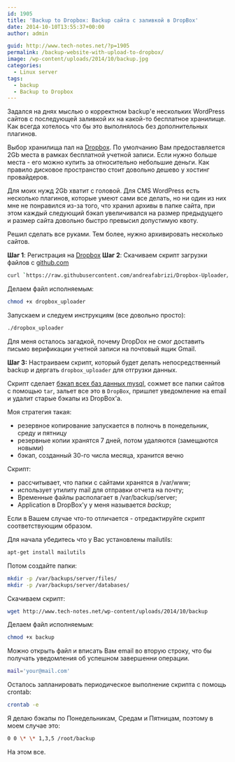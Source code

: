 ```yaml
---
id: 1905
title: 'Backup to Dropbox: Backup сайта с заливкой в DropBox'
date: 2014-10-10T13:55:37+00:00
author: admin

guid: http://www.tech-notes.net/?p=1905
permalink: /backup-website-with-upload-to-dropbox/
image: /wp-content/uploads/2014/10/backup.jpg
categories:
  - Linux server
tags:
  - backup
  - Backup to Dropbox
---
```

Задался на днях мыслью о корректном backup'е нескольких WordPress сайтов с последующей заливкой их на какой-то бесплатное хранилище. Как всегда хотелось что бы это выполнялось без дополнительных плагинов.

Выбор хранилища пал на [Dropbox](https://db.tt/6rZRpi2U). По умолчанию Вам предоставляется 2Gb места в рамках бесплатной учетной записи. Если нужно больше места - его можно купить за относительно небольшие деньги. Как правило дисковое пространство стоит довольно дешево у хостинг провайдеров.

Для моих нужд 2Gb хватит с головой. Для CMS WordPress есть несколько плагинов, которые умеют сами все делать, но ни один из них мне не понравился из-за того, что хранил архивы в папке сайта, при этом каждый следующий бэкап увеличивался на размер предыдущего и размер сайта довольно быстро превысил допустимую квоту.

Решил сделать все руками. Тем более, нужно архивировать несколько сайтов.

**Шаг 1**: Регистрация на [Dropbox](https://db.tt/6rZRpi2U)
**Шаг 2**: Скачиваем скрипт загрузки файлов с [github.com](https://github.com/andreafabrizi/Dropbox-Uploader)

```bash
curl `https://raw.githubusercontent.com/andreafabrizi/Dropbox-Uploader/master/dropbox_uploader.sh` -o dropbox_uploader
```

Делаем файл исполняемым:

```bash
chmod +x dropbox_uploader
```

Запускаем и следуем инструкциям (все довольно просто):

```bash
./dropbox_uploader
```

Для меня осталось загадкой, почему DropDox не смог доставить письмо верификации учетной записи на почтовый ящик Gmail.

**Шаг 3:** Настраиваем скрипт, который будет делать непосредственный backup и дергать `dropbox_uploader` для отгрузки данных.

Скрипт сделает [бэкап всех баз данных mysql](/backup-restore-all-mysql-databases/), сожмет все папки сайтов с помощью `tar`, зальет все это в `DropBox`, пришлет уведомление на email и удалит старые бэкапы из DropBox'а.

Моя стратегия такая:

  * резервное копирование запускается в полночь в понедельник, среду и пятницу
  * резервные копии хранятся 7 дней, потом удаляются (замещаются новыми)
  * бэкап, созданный 30-го числа месяца, хранится вечно

Скрипт:

  * рассчитывает, что папки с сайтами хранятся в /var/www;
  * использует утилиту mail для отправки отчета на почту;
  * Временные файлы располагает в /var/backup/server;
  * Application в DropBox'у у меня называется _backup_;

Если в Вашем случае что-то отличается - отредактируйте скрипт соответствующим образом.

Для начала убедитесь что у Вас установлены mailutils:

```bash
apt-get install mailutils
```

Потом создайте папки:

```bash
mkdir -p /var/backups/server/files/  
mkdir -p /var/backups/server/databases/
```

Скачиваем скрипт:

```bash
wget http://www.tech-notes.net/wp-content/uploads/2014/10/backup
```

Делаем файл исполняемым:

```bash
chmod +x backup
```

Можно открыть файл и вписать Вам email во вторую строку, что бы получать уведомления об успешном завершенни операции.

```bash
mail='your@mail.com'
```

Осталось запланировать периодическое выполнение скрипта с помощь crontab:

```bash
crontab -e
```

Я делаю бэкапы по Понедельникам, Средам и Пятницам, поэтому в моем случае это:

```bash
0 0 \* \* 1,3,5 /root/backup
```

На этом все.
